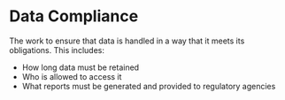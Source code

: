 # Data Compliance

The work to ensure that data is handled in a way that it meets its obligations. This includes:

* How long data must be retained
* Who is allowed to access it
* What reports must be generated and provided to regulatory agencies
